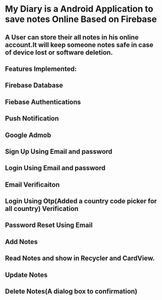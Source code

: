 # My Diary is  a Android Application to save notes Online Based on Firebase </h5>
## A User can store their all notes in his online account.It will keep someone notes safe in case of device lost or software deletion.

##  Features Implemented: </h5>


## Firebase Database
## Fiebase Authentications
## Push Notification
## Google Admob
## Sign Up Using Email and password
## Login Using Email and password
## Email Verificaiton
## Login Using Otp(Added a country code picker for all country) Verification
## Password Reset Using Email
## Add Notes
## Read Notes and show in Recycler and CardView.
## Update Notes
## Delete Notes(A dialog box to confirmation)
